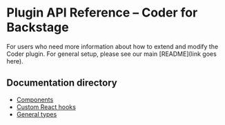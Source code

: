 # Plugin API Reference – Coder for Backstage

For users who need more information about how to extend and modify the Coder plugin. For general setup, please see our main [README](link goes here).

## Documentation directory

- [Components](./components.md)
- [Custom React hooks](./hooks.md)
- [General types](./types.md)

